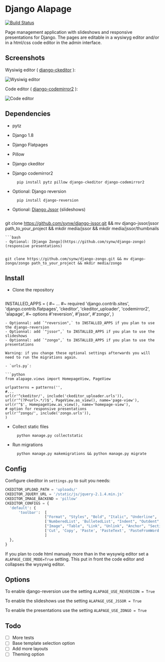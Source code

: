 Django Alapage
==============

[![Build Status](https://travis-ci.org/synw/django-alapage.svg?branch=master)](https://travis-ci.org/synw/django-alapage) 

Page management application with slideshows and responsive presentations for Django. 
The pages are editable in a wysiwyg editor and/or in a html/css code editor in the admin interface.

Screenshots
--------------

Wysiwig editor ( [django-ckeditor](https://github.com/django-ckeditor/django-ckeditor) ):

![Wysiwig editor](https://raw.github.com/synw/django-alapage/master/docs/img/wysiwyg_editor.png)

Code editor ( [django-codemirror2](https://github.com/sk1p/django-codemirror2) ):

![Code editor](https://raw.github.com/synw/django-alapage/master/docs/img/code_editor.png)

Dependencies
--------------

- pytz
- Django 1.8
- Django Flatpages
- Pillow
- Django ckeditor
- Django codemirror2

		pip install pytz pillow django-ckeditor django-codemirror2

- Optional: Django reversion

		pip install django-reversion
		
- Optional: [Django Jssor](https://github.com/synw/django-jssor) (slideshows)

  ```bash
git clone https://github.com/synw/django-jssor.git && mv django-jssor/jssor path_to_your_project && mkdir media/jssor && mkdir media/jssor/thumbnails
  ```
  ```bash
- Optional: [Django Zongo](https://github.com/synw/django-zongo) (responsive presentations)


git clone https://github.com/synw/django-zongo.git && mv django-zongo/zongo path_to_your_project && mkdir media/zongo
  ```

Install
--------------

- Clone the repository

  ```python
INSTALLED_APPS = (
	#~ ...
	#~ required
	'django.contrib.sites',
	'django.contrib.flatpages',
    'ckeditor',
    'ckeditor_uploader',
    'codemirror2',
    'alapage',
	#~ options 
	#'reversion',
    #'jssor',
    #'zongo',
)
  ```
- Optionnal: add `"reversion",` to INSTALLED_APPS if you plan to use the django-reversion
- Optionnal: add `"jssor",` to INSTALLED_APPS if you plan to use the slideshows
- Optionnal: add `"zongo",` to INSTALLED_APPS if you plan to use the presentations

Warning: if you change these optional settings afterwards you will need to run the migrations again.

- `urls.py`:

  ```python
from alapage.views import HomepageView, PageView

urlpatterns = patterns('',
#...
url(r'^ckeditor/', include('ckeditor_uploader.urls')),
url(r'^(?P<url>.*/)$', PageView.as_view(), name='page-view'),
url(r'^$', HomepageView.as_view(), name='homepage-view'),
# option for responsive presentations
url(r'^zongo/', include('zongo.urls')),
)
  ```
    
- Collect static files

		python manage.py collectstatic

- Run migrations

		python manage.py makemigrations && python manage.py migrate

Config
--------------

Configure ckeditor in `settings.py` to suit you needs:

  ```python
CKEDITOR_UPLOAD_PATH = 'uploads/'
CKEDITOR_JQUERY_URL = '/static/js/jquery-2.1.4.min.js'
CKEDITOR_IMAGE_BACKEND = 'pillow'
CKEDITOR_CONFIGS = {
    'default': {
        'toolbar':  [
                    ["Format", "Styles", "Bold", "Italic", "Underline", '-', 'RemoveFormat'],
                    ['NumberedList', 'BulletedList', "Indent", "Outdent", 'JustifyLeft', 'JustifyCenter','JustifyRight', 'JustifyBlock'],
                    ["Image", "Table", "Link", "Unlink", "Anchor", "SectionLink", "Subscript", "Superscript"], ['Undo', 'Redo'],
                    ['Cut', 'Copy', 'Paste', 'PasteText', 'PasteFromWord'],["Source", "Maximize"],
                    ]
    },
}
  ```

If you plan to code html manualy more than in the wysywig editor set a `ALAPAGE_CODE_MODE=True` setting. This put in front the code editor and collapses the wysywig editor.

Options
--------------

To enable django-reversion use the setting `ALAPAGE_USE_REVERSION = True`

To enable the slideshows use the setting `ALAPAGE_USE_JSSOR = True`

To enable the presentations use the setting `ALAPAGE_USE_ZONGO = True`

Todo
--------------

- [ ] More tests
- [ ] Base template selection option
- [ ] Add more layouts
- [ ] Theming option
